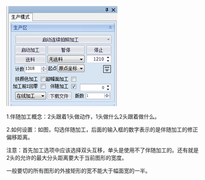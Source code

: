 ![](/assets/FollowProcess.png)

1.伴随加工概念：2头跟着1头做动作，1头做什么2头跟着做什么。

2.如何设置：如图，勾选伴随加工，后面的输入框的数字表示的是伴随加工的修正偏移距离。

注意：首先加工选项中应该选择双头互移，单头是使用不了伴随加工的。还有就是2头的允许的最大分头距离要大于当前图形的宽度。

一般要切的所有图形的外接矩形的宽不能大于幅面宽的一半。

